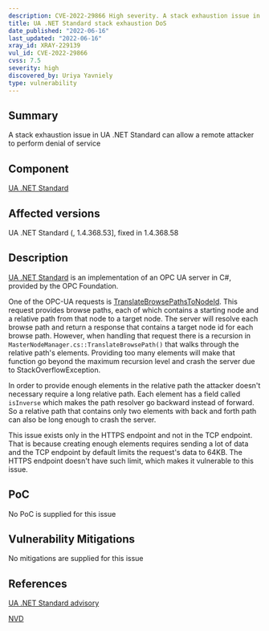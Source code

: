```yaml
---
description: CVE-2022-29866 High severity. A stack exhaustion issue in UA .NET Standard can allow a remote attacker to perform denial of service
title: UA .NET Standard stack exhaustion DoS
date_published: "2022-06-16"
last_updated: "2022-06-16"
xray_id: XRAY-229139
vul_id: CVE-2022-29866
cvss: 7.5
severity: high
discovered_by: Uriya Yavniely
type: vulnerability
---
```

## Summary
A stack exhaustion issue in UA .NET Standard can allow a remote attacker to perform denial of service
​

## Component

[UA .NET Standard](https://github.com/OPCFoundation/UA-.NETStandard)
​

## Affected versions

UA .NET Standard (, 1.4.368.53], fixed in 1.4.368.58
​
## Description

[UA .NET Standard](https://github.com/OPCFoundation/UA-.NETStandard) is an implementation of an OPC UA server in C#, provided by the OPC Foundation.


One of the OPC-UA requests is [TranslateBrowsePathsToNodeId](https://reference.opcfoundation.org/v104/Core/docs/Part4/5.8.4/).
This request provides browse paths, each of which contains a starting node and a relative path from that node to a target node.
The server will resolve each browse path and return a response that contains a target node id for each browse path.
However, when handling that request there is a recursion in `MasterNodeManager.cs::TranslateBrowsePath()` that walks through the relative path's elements.
Providing too many elements will make that function go beyond the maximum recursion level and crash the server due to StackOverflowException.

In order to provide enough elements in the relative path the attacker doesn't necessary require a long relative path.
Each element has a field called `isInverse` which makes the path resolver go backward instead of forward.
So a relative path that contains only two elements with back and forth path can also be long enough to crash the server.

This issue exists only in the HTTPS endpoint and not in the TCP endpoint.
That is because creating enough elements requires sending a lot of data and the TCP endpoint by default limits the request's data to 64KB.
The HTTPS endpoint doesn't have such limit, which makes it vulnerable to this issue.


## PoC

No PoC is supplied for this issue
​

## Vulnerability Mitigations


No mitigations are supplied for this issue


## References

[UA .NET Standard advisory](https://files.opcfoundation.org/SecurityBulletins/OPC%20Foundation%20Security%20Bulletin%20CVE-2022-29866.pdf)

[NVD](https://nvd.nist.gov/vuln/detail/CVE-2022-29866)